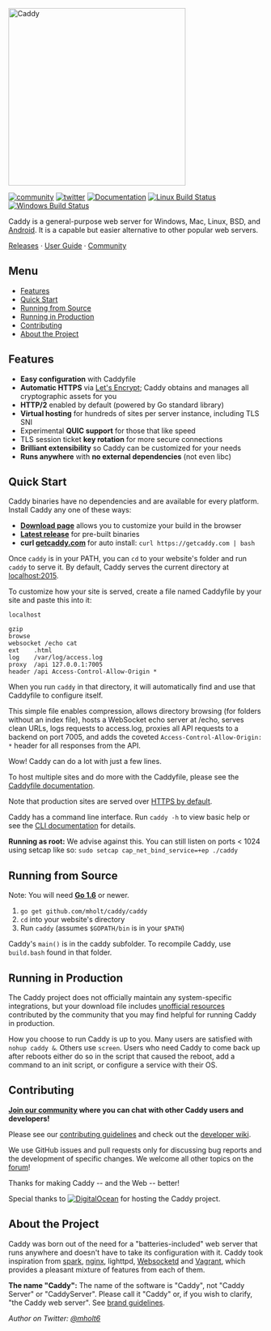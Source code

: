 <a href="https://caddyserver.com"><img src="https://caddyserver.com/resources/images/caddy-lower.png" alt="Caddy" width="350"></a>

[![community](https://img.shields.io/badge/community-forum-ff69b4.svg?style=flat-square)](https://forum.caddyserver.com) [![twitter](https://img.shields.io/badge/twitter-@caddyserver-55acee.svg?style=flat-square)](https://twitter.com/caddyserver) [![Documentation](https://img.shields.io/badge/godoc-reference-blue.svg?style=flat-square)](https://godoc.org/github.com/mholt/caddy) [![Linux Build Status](https://img.shields.io/travis/mholt/caddy.svg?style=flat-square&label=linux+build)](https://travis-ci.org/mholt/caddy) [![Windows Build Status](https://img.shields.io/appveyor/ci/mholt/caddy.svg?style=flat-square&label=windows+build)](https://ci.appveyor.com/project/mholt/caddy)

Caddy is a general-purpose web server for Windows, Mac, Linux, BSD, and
[Android](https://github.com/mholt/caddy/wiki/Running-Caddy-on-Android). It is
a capable but easier alternative to other popular web servers.

[Releases](https://github.com/mholt/caddy/releases) ·
[User Guide](https://caddyserver.com/docs) ·
[Community](https://forum.caddyserver.com)


## Menu

- [Features](#features)
- [Quick Start](#quick-start)
- [Running from Source](#running-from-source)
- [Running in Production](#running-in-production)
- [Contributing](#contributing)
- [About the Project](#about-the-project)



## Features

- **Easy configuration** with Caddyfile
- **Automatic HTTPS** via [Let's Encrypt](https://letsencrypt.org); Caddy
obtains and manages all cryptographic assets for you
- **HTTP/2** enabled by default (powered by Go standard library)
- **Virtual hosting** for hundreds of sites per server instance, including TLS
SNI
- Experimental **QUIC support** for those that like speed
- TLS session ticket **key rotation** for more secure connections
- **Brilliant extensibility** so Caddy can be customized for your needs
- **Runs anywhere** with **no external dependencies** (not even libc)



## Quick Start

Caddy binaries have no dependencies and are available for every platform.
Install Caddy any one of these ways:

- **[Download page](https://caddyserver.com/download)** allows you to
customize your build in the browser
- **[Latest release](https://github.com/mholt/caddy/releases/latest)** for
pre-built binaries
- **curl [getcaddy.com](https://getcaddy.com)** for auto install:
`curl https://getcaddy.com | bash`

Once `caddy` is in your PATH, you can `cd` to your website's folder and run
`caddy` to serve it. By default, Caddy serves the current directory at
[localhost:2015](http://localhost:2015).

To customize how your site is served, create a file named Caddyfile by your
site and paste this into it:

```plain
localhost

gzip
browse
websocket /echo cat
ext    .html
log    /var/log/access.log
proxy  /api 127.0.0.1:7005
header /api Access-Control-Allow-Origin *
```

When you run `caddy` in that directory, it will automatically find and use
that Caddyfile to configure itself.

This simple file enables compression, allows directory browsing (for folders
without an index file), hosts a WebSocket echo server at /echo, serves clean
URLs, logs requests to access.log, proxies all API requests to a backend on
port 7005, and adds the coveted  `Access-Control-Allow-Origin: *` header for
all responses from the API.

Wow! Caddy can do a lot with just a few lines.

To host multiple sites and do more with the Caddyfile, please see the
[Caddyfile documentation](https://caddyserver.com/docs/caddyfile).

Note that production sites are served over
[HTTPS by default](https://caddyserver.com/docs/automatic-https).

Caddy has a command line interface. Run `caddy -h` to view basic help or see
the [CLI documentation](https://caddyserver.com/docs/cli) for details.

**Running as root:** We advise against this. You can still listen on ports
< 1024 using setcap like so: `sudo setcap cap_net_bind_service=+ep ./caddy`



## Running from Source

Note: You will need **[Go 1.6](https://golang.org/dl/)** or newer.

1. `go get github.com/mholt/caddy/caddy`
2. `cd` into your website's directory
3. Run `caddy` (assumes `$GOPATH/bin` is in your `$PATH`)

Caddy's `main()` is in the caddy subfolder. To recompile Caddy, use
`build.bash` found in that folder.



## Running in Production

The Caddy project does not officially maintain any system-specific
integrations, but your download file includes
[unofficial resources](https://github.com/mholt/caddy/tree/master/dist/init)
contributed by the community that you may find helpful for running Caddy in
production.

How you choose to run Caddy is up to you. Many users are satisfied with
`nohup caddy &`. Others use `screen`. Users who need Caddy to come back up
after reboots either do so in the script that caused the reboot, add a command
to an init script, or configure a service with their OS.



## Contributing

**[Join our community](https://forum.caddyserver.com) where you can chat with
other Caddy users and developers!**

Please see our [contributing guidelines](https://github.com/mholt/caddy/blob/master/CONTRIBUTING.md)
and check out the [developer wiki](https://github.com/mholt/caddy/wiki).

We use GitHub issues and pull requests only for discussing bug reports and
the development of specific changes. We welcome all other topics on the
[forum](https://forum.caddyserver.com)!

Thanks for making Caddy -- and the Web -- better!

Special thanks to
[![DigitalOcean](https://i.imgur.com/sfGr0eY.png)](https://www.digitalocean.com)
for hosting the Caddy project.



## About the Project

Caddy was born out of the need for a "batteries-included" web server that runs
anywhere and doesn't have to take its configuration with it. Caddy took
inspiration from [spark](https://github.com/rif/spark),
[nginx](https://github.com/nginx/nginx), lighttpd,
[Websocketd](https://github.com/joewalnes/websocketd)
and [Vagrant](https://www.vagrantup.com/),
which provides a pleasant mixture of features from each of them.

**The name "Caddy":** The name of the software is "Caddy", not "Caddy Server"
or "CaddyServer". Please call it "Caddy" or, if you wish to clarify, "the
Caddy web server". See [brand guidelines](https://caddyserver.com/brand).

*Author on Twitter: [@mholt6](https://twitter.com/mholt6)*
